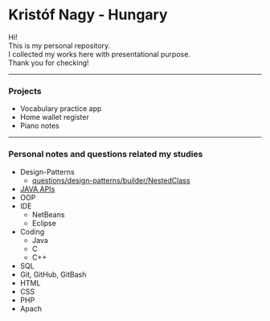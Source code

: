 # Kristóf Nagy - Hungary
Hi!<br>
This is my personal repository.<br>
I collected my works here with presentational purpose.<br>
Thank you for checking!

---
### Projects
- Vocabulary practice app
- Home wallet register
- Piano notes

---
### Personal notes and questions related my studies
- Design-Patterns  
  - [questions/design-patterns/builder/NestedClass](questions/design-patterns/builder/NestedClass)  
- [JAVA APIs](https://hu.wikipedia.org/wiki/Kateg%C3%B3ria:Java_API-k)  
- OOP  
- IDE  
  - NetBeans  
  - Eclipse  
- Coding  
  - Java  
  - C  
  - C++  
- SQL  
- Git, GitHub, GitBash  
- HTML  
- CSS  
- PHP  
- Apach   
